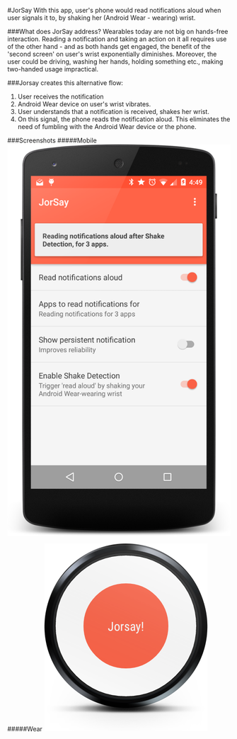 #JorSay
With this app, user's phone would read notifications aloud when user signals it to, by shaking her (Android Wear - wearing) wrist.

###What does JorSay address?
Wearables today are not big on hands-free interaction. Reading a notification and taking an action on it all requires use of the other hand - and as both hands get engaged, the benefit of the 'second screen' on user's wrist exponentially diminishes. Moreover, the user could be driving, washing her hands, holding something etc., making two-handed usage impractical.


###Jorsay creates this alternative flow:
1. User receives the notification
2. Android Wear device on user's wrist vibrates.
3. User understands that a notification is received, shakes her wrist.
4. On this signal, the phone reads the notification aloud. This eliminates the need of fumbling with the Android Wear device or the phone.

###Screenshots
#####Mobile
![JorSay Mobile Screenshot](screenshots/jorsay.png)

#####Wear
![JorSay Mobile Screenshot](screenshots/jorsay_wear_round.png)
